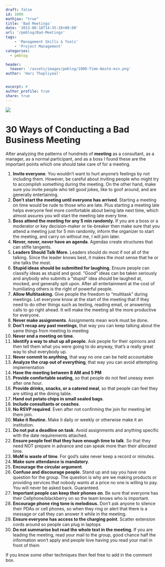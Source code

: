 ```yaml
---
draft: false
id: 1000   
mathjax: "true"
title: 'Bad Meetings'
date: '2013-08-18T14:35:28+00:00'
url: '/pmblog/Bad-Meetings'
tags: 
    - 'Management Skills & Tools'
    - 'Project Management'
categories:
  - pmblog

header:
  teaser: '/assets/images/pmblog/1000-Time-Waste-min.png'
author: 'Hari Thapliyaal'


excerpt: #
author_profile: true
share: true
---
```

![](/assets/images/pmblog/1000-Time-Waste-min.png)   

# 30 Ways of Conducting a Bad Business Meeting

After analyzing the patterns of hundreds of **meeting** as a consultant, as a manager, as a normal participant, and as a boss I found these are the important points which one should take care of for a meeting.

1. **Invite everyone**. You wouldn’t want to hurt anyone’s feelings by not including them. However, be careful about inviting people who might try to accomplish something during the meeting. On the other hand, make sure you invite people who tell good jokes, like to goof around, and are generally entertaining.
2. **Don’t start the meeting until everyone has arrived**. Starting a meeting on time would be rude to those who are late. Plus starting a meeting late helps everyone feel more comfortable about being late next time, which almost assures you will start the meeting late every time.
3. **Boss attend the meeting for any 5 min randomly.** If you are a boss or a moderator or key decision-maker or tie-breaker then make sure that you attend a meeting just for 5 min randomly, inform the organizer to start the meeting, and carry on without me, I will join later.
4. **Never, never, never have an agenda**. Agendas create structures that can stifle tangents.
5. **Leaders Should Talk More.** Leaders should do most if not all of the talking. Since the leader knows best, it makes the most sense that he or she talks the most.
6. **Stupid ideas should be submitted for laughing.** Ensure people can classify ideas as stupid and good. “Good” ideas can be taken seriously and anybody who submits a “stupid” idea should be laughed at, mocked, and generally spit upon. After all entertainment at the cost of humiliating others is the right of powerful people.
7. **Allow Multitasking.** Give people the freedom to “multitask” during meetings. Let everyone know at the start of the meeting that if they need to do other things such as texting, reading email, or answering calls to go right ahead. It will make the meeting all the more productive for everyone.
8. **Never make assignments**. Assignments mean work must be done.
9. **Don’t recap any past meetings**, that way you can keep talking about the same things from meeting to meeting
10. **Never end a meeting on time.**
11. **Identify a way to shut up all people.** Ask people for their opinions and then tell them what you were going to do anyway, that’s a really great way to shut everybody up.
12. **Never commit to anything**, that way no one can be held accountable
13. **Analyze the crap out of everything**, that way you can avoid attempting implementation
14. **Have the meeting between 8 AM and 5 PM**
15. **Provide comfortable seating,** so that people do not feel uneasy even after one hour.
16. **Provide drinks, snacks, or a catered meal**, so that people can feel they are sitting at the dining table.
17. **Hand out potato chips in small sealed bags**.
18. **Include consultants or coaches**.
19. **No RSVP required**. Even after not confirming the join for meeting let them join.
20. **Make it Routine.** Make it daily or weekly or otherwise make it an institution.
21. **Do not put a deadline on task**. Avoid assignments and anything specific with the date requirements attached.
22. **Ensure people feel that they have enough time to talk**. So that they need NOT prepare in advance and can speak more than their allocated time.
23. **MoM is waste of time**. For god’s sake never keep a record or minutes.
24. **Make sure attendance is mandatory**.
25. **Encourage the circular argument**.
26. **Confuse and discourage people.** Stand up and say you have one question for the group. The question is why are we making products or providing services that nobody wants at a price no one is willing to pay. You will never be asked back. Guaranteed.
27. **Important people can keep their phones on**. Be sure that everyone has their Cellphone/blackberry on so the team knows who is important.
28. **Encourage phone ring tone is melodious.** Don’t ask anyone to silence their PDAs or cell phones, so when they ring or alert that there is a message or call they can answer it while in the meeting.
29. **Ensure everyone has access to the charging point**. Scatter extension cords around so people can plug in laptops
30. **Do not summarise but read the whole text in the meeting.** If you are leading the meeting, read your mail to the group, good chance half the information won’t apply and people love having you read your mail in front of them

If you know some other techniques then feel free to add in the comment box.

